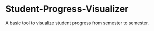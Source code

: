# Student-Progress-Visualizer
A basic tool to visualize student progress from semester to semester.
